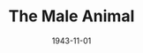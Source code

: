 ---
title: The Male Animal
month: 11
date: 1943-11-01
closing_date: 
layout: productions
featured_image: 
image_caption:
image_credit:
playbill: 
category: 
Theatre: Theatre Jacksonville
Venue: Little Theatre
cast:
  Bubbles: Pat Albea
  Cleota: Jean Holmes
  Ed Keller: Lloyd Fell
  Ellen Turner: Barbara Sears
  Joe Furgeson: Jack Cummins
  Dean Damon: Victor A. Norman
  Michael Barnes: Emil Hanna
  Mrs. Damon: Laura Saunders
  Myrtle Keller: Inez Bilifant
  Patricia Stanley: Marcia MacKintosh
  Tommy Turner: Robert Dreher
  Wally Myers: Guy Morgan
crew:
  Director: Marcella Cisney
  Assistant: Mary Garcia
  Lighting: 
    - R.S. Heriot
    - Van Norman
  Make-up: Irma Stockwell
  Paint: 
    - Audrey Jordan
    - Barbara Horne
    - Elmo Lehman
    - Mary Knight
    - Shirley Davidson
  Poster and Display Designs: Rose Marie Schosser
  Program Advertising: William Schosser
  Program and Publicity: Marcella Cisney
  Properties: 
    - Elsie Behner
    - Mrs. H.C. Larter
    - Mrs. R.S. Heriot
  Stage Manager: Laura Saunders
  Wardrobe Mistress: Mrs. T.H. Tennant
  Crew: 
    - Bobbie Howard
    - Irma Jean Manning
    - Irma Stockwell
    - Lloyd Cowart
    - Mary Garcia
    - William Schosser
  Box Office: Mrs. Elizabeth Hulett
orchestra:
external_links:
---